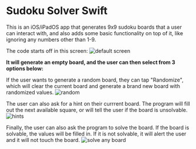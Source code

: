 # Sudoku Solver Swift

This is an iOS/iPadOS app that generates 9x9 sudoku boards that a user can interact with, and also adds some basic functionality on top of it, like ignoring any numbers other than 1-9.

The code starts off in this screen:
![default screen](https://github.com/Sebastian764/Sudoku-Solver-Swift/assets/120810193/945ce33f-e3f1-4e1a-a08e-dd213db83abc)


**It will generate an empty board, and the user can then select from 3 options below:**

If the user wants to generate a random board, they can tap "Randomize", which will clear the current board and generate a brand new board with randomized values.
![random](https://github.com/Sebastian764/Sudoku-Solver-Swift/assets/120810193/5b78530b-d0a0-4483-8d90-5010c89dd9d5)

The user can also ask for a hint on their currrent board. The program will fill out the next available square, or will tell the user if the board is unsolvable.
![hints](https://github.com/Sebastian764/Sudoku-Solver-Swift/assets/120810193/9dcd7041-7236-4b17-9a33-26adb6f14ad2)

Finally, the user can also ask the program to solve the board. If the board is solvable, the values will be filled in. If it is not solvable, it will alert the user and it will not touch the board.
![solve any board](https://github.com/Sebastian764/Sudoku-Solver-Swift/assets/120810193/aed2b759-47b3-4e49-ab3f-0532bfa88bf1)


